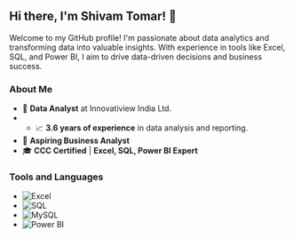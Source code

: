 ## Hi there, I'm Shivam Tomar! 👋

Welcome to my GitHub profile! I'm passionate about data analytics and transforming data into valuable insights. With experience in tools like Excel, SQL, and Power BI, I aim to drive data-driven decisions and business success.


### About Me
- 💼 **Data Analyst** at Innovatiview India Ltd.
- - 📈 **3.6 years of experience** in data analysis and reporting.
- 🎯 **Aspiring Business Analyst**
- 🎓 **CCC Certified** | **Excel, SQL, Power BI Expert**

### Tools and Languages
- ![Excel](https://img.shields.io/badge/-Excel-217346?logo=microsoft-excel&logoColor=white)
- ![SQL](https://img.shields.io/badge/-SQL-003B57?logo=database&logoColor=white)
- ![MySQL](https://img.shields.io/badge/-MySQL-4479A1?logo=mysql&logoColor=white)
- ![Power BI](https://img.shields.io/badge/-PowerBI-F2C811?logo=power-bi&logoColor=black)

